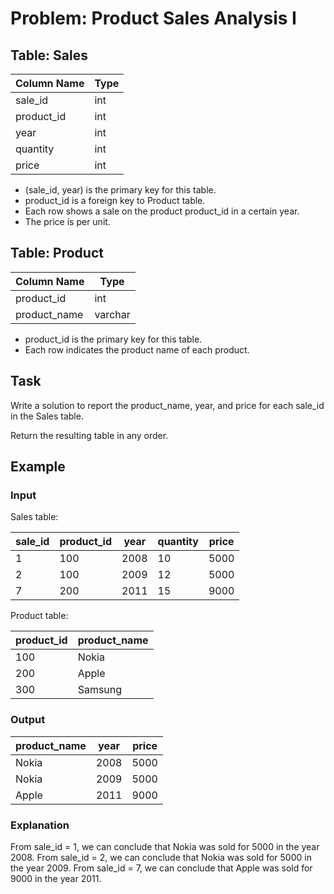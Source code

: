 # Problem: Product Sales Analysis I

## Table: Sales

| Column Name | Type |
|-------------|------|
| sale_id     | int  |
| product_id  | int  |
| year        | int  |
| quantity    | int  |
| price       | int  |

- (sale_id, year) is the primary key for this table.
- product_id is a foreign key to Product table.
- Each row shows a sale on the product product_id in a certain year.
- The price is per unit.

## Table: Product

| Column Name  | Type    |
|--------------|---------|
| product_id   | int     |
| product_name | varchar |

- product_id is the primary key for this table.
- Each row indicates the product name of each product.

## Task
Write a solution to report the product_name, year, and price for each sale_id in the Sales table.

Return the resulting table in any order.

## Example

### Input
Sales table:

| sale_id | product_id | year | quantity | price |
|---------|------------|------|----------|-------|
| 1       | 100        | 2008 | 10       | 5000  |
| 2       | 100        | 2009 | 12       | 5000  |
| 7       | 200        | 2011 | 15       | 9000  |

Product table:

| product_id | product_name |
|------------|--------------|
| 100        | Nokia        |
| 200        | Apple        |
| 300        | Samsung      |

### Output
| product_name | year  | price |
|--------------|-------|-------|
| Nokia        | 2008  | 5000  |
| Nokia        | 2009  | 5000  |
| Apple        | 2011  | 9000  |

### Explanation
From sale_id = 1, we can conclude that Nokia was sold for 5000 in the year 2008. From sale_id = 2, we can conclude that Nokia was sold for 5000 in the year 2009. From sale_id = 7, we can conclude that Apple was sold for 9000 in the year 2011.
